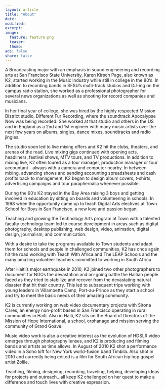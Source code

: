 ```yaml
---
layout: article
title: "About"
date: 
modified:
excerpt:
image:
  feature: feature.png
  teaser:
  thumb:
ads: false
share: false
---
```



A Broadcasting major with an emphasis in sound engineering and recording arts at San Francisco State University, Karen Kirsch Page, also known as K2,  started working in the Music Industry while still in college in the 80‘s. In addition to recording bands in SFSU’s multi-track studios and DJ-ing on the campus radio station, she worked as a professional photographer for several news organizations as well as shooting for record companies and musicians. 

In her final year of college, she was hired by the highly respected Mission District studio, Different Fur Recording, where the soundtrack Apocalypse Now was being recorded. She worked at that studio and others in the US and in England as a 2nd and 1st engineer with many music artists over the next few years on albums, singles, dance mixes, soundtracks and radio jingles.

The studio soon led to live mixing offers and K2 hit the clubs, theaters, and arenas of the road. Live mixing gigs continued with opening acts, headliners, festival shows, MTV tours, and TV productions. In addition to mixing live, K2 often toured as a tour manager, production manager or  tour accountant - always with a camera and computer nearby. In between mixing, advancing shows and sending accounting spreadsheets and cash profits back to management, K2 began to design album covers, t-shirts, advertising campaigns and tour paraphernalia whenever possible.

During the 90’s K2 stayed in the Bay Area raising 3 boys and getting involved in education by sitting on boards and volunteering in schools. In 1998 when the opportunity came up to teach Digital Arts electives at Town School for Boys in San Francisco, a new love and passion began.

Teaching and growing the Technology Arts program at Town with a talented faculty technology team led to course development in areas such as digital photography, desktop publishing, web design, video, animation, digital design, journalism, and communication.

With a desire to take the programs available to Town students and adapt them for schools and people in challenged communities, K2 has once again hit the road working with Teach With Africa and The LEAP Schools and the many amazing volunteer teachers committed to working in South Africa

After Haiti’s major earthquake in 2010, K2 joined two other photographers to document for NGOs the devastation and on-going battle the Haitian people faced as they tried to stabilize and recover from the devastating natural disaster that hit their country. This led to subsequent trips working with young leaders in Villambetta Camp, Port-au-Prince as they start a school and try to meet the basic needs of their amazing community.

K2 is currently working on web video documentary projects with Sirona Cares, an energy non-profit based in San Francisco operating in rural communities in Haiti. Also in Haiti, K2 sits on the Board of Directors of the Mission of Hope International, a school, orphanage and mission serving the community of Grand Goave.

Music video work is also a creative interest as the evolution of HDSLR video emerges through photography lenses, and K2 is producing and filming bands and artists as time allows. In August of 2010 K2 shot a performance video in a Soho loft for New York world-fusion band Timbila. Also shot in 2010 and currently being edited is a film for South African hip hop gospel artist Zolile.

Teaching, filming, designing, recording, traveling, helping,  developing ideas for projects and outreach...all keep K2 challenged on her quest to make a difference and touch lives with creative expression.